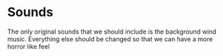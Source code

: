 # Sounds

The only original sounds that we should include is the background wind music. Everything else should be changed so that we can have a more horror like feel

